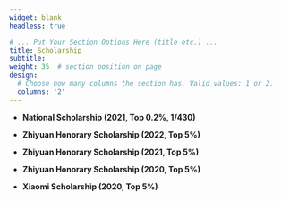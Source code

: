 ```yaml
---
widget: blank
headless: true

# ... Put Your Section Options Here (title etc.) ...
title: Scholarship
subtitle:
weight: 35  # section position on page
design:
  # Choose how many columns the section has. Valid values: 1 or 2.
  columns: '2'
---
```


- **National Scholarship (2021, Top 0.2%, 1/430)**


- **Zhiyuan Honorary Scholarship (2022, Top 5%)**


- **Zhiyuan Honorary Scholarship (2021, Top 5%)**


- **Zhiyuan Honorary Scholarship (2020, Top 5%)**


- **Xiaomi Scholarship (2020, Top 5%)**
